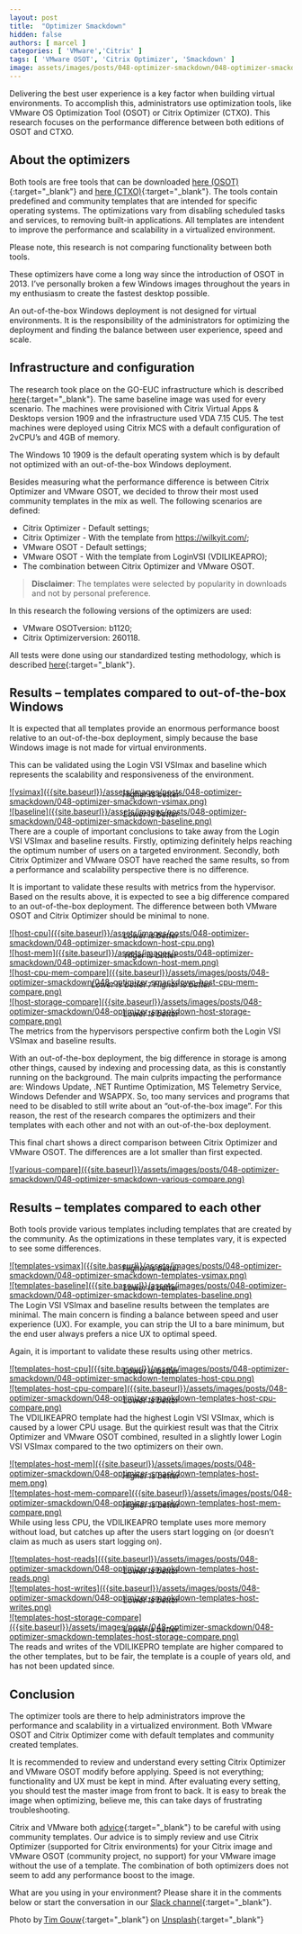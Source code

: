 ```yaml
---
layout: post
title:  "Optimizer Smackdown"
hidden: false
authors: [ marcel ]
categories: [ 'VMware','Citrix' ]
tags: [ 'VMware OSOT', 'Citrix Optimizer', 'Smackdown' ]
image: assets/images/posts/048-optimizer-smackdown/048-optimizer-smackdown-feature-image.png
---
```

Delivering the best user experience is a key factor when building virtual environments. To accomplish this, administrators use optimization tools, like VMware OS Optimization Tool (OSOT) or Citrix Optimizer (CTXO). This research focuses on the performance difference between both editions of OSOT and CTXO. 

## About the optimizers
Both tools are free tools that can be downloaded [here (OSOT)](https://flings.vmware.com/vmware-os-optimization-tool){:target="_blank"} and [here (CTXO)](https://support.citrix.com/article/CTX224676){:target="_blank"}. The tools contain predefined and community templates that are intended for specific operating systems. The optimizations vary from disabling scheduled tasks and services, to removing built-in applications. All templates are intendent to improve the performance and scalability in a virtualized environment. 

Please note, this research is not comparing functionality between both tools. 

These optimizers have come a long way since the introduction of OSOT in 2013. I’ve personally broken a few Windows images throughout the years in my enthusiasm to create the fastest desktop possible.  

An out-of-the-box Windows deployment is not designed for virtual environments. It is the responsibility of the administrators for optimizing the deployment and finding the balance between user experience, speed and scale.  

## Infrastructure and configuration 
The research took place on the GO-EUC infrastructure which is described [here]({{site.baseurl}}/architecture-and-hardware-setup-overview-2018){:target="_blank"}. The same baseline image was used for every scenario. The machines were provisioned with Citrix Virtual Apps & Desktops version 1909 and the infrastructure used VDA 7.15 CU5. The test machines were deployed using Citrix MCS with a default configuration of 2vCPU’s and 4GB of memory. 

The Windows 10 1909 is the default operating system which is by default not optimized with an out-of-the-box Windows deployment.  

Besides measuring what the performance difference is between Citrix Optimizer and VMware OSOT, we decided to throw their most used community templates in the mix as well. The following scenarios are defined: 

  * Citrix Optimizer - Default settings; 
  * Citrix Optimizer - With the template from https://wilkyit.com/; 
  * VMware OSOT - Default settings; 
  * VMware OSOT - With the template from LoginVSI (VDILIKEAPRO); 
  * The combination between Citrix Optimizer and VMware OSOT. 

> <b>Disclaimer</b>: The templates were selected by popularity in downloads and not by personal preference. 

In this research the following versions of the optimizers are used: 

  * VMware OSOTversion: b1120; 
  * Citrix Optimizerversion: 260118. 

All tests were done using our standardized testing methodology, which is described [here]({{site.baseurl}}/insight-in-the-testing-methodology){:target="_blank"}. 

## Results – templates compared to out-of-the-box Windows 
It is expected that all templates provide an enormous performance boost relative to an out-of-the-box deployment, simply because the base Windows image is not made for virtual environments. 

This can be validated using the Login VSI VSImax and baseline which represents the scalability and responsiveness of the environment. 

<a href="{{site.baseurl}}/assets/images/posts/039-the-real-impact-of-citrix-mcsio/039-citrix-mcsio-vm-file-compare.png" data-lightbox="vm-file-compare">
<a href="{{site.baseurl}}/assets/images/posts/048-optimizer-smackdown/048-optimizer-smackdown-vsimax.png" data-lightbox="vsimax">
</a>
<a href="{{site.baseurl}}/assets/images/posts/048-optimizer-smackdown/048-optimizer-smackdown-vsimax.png" data-lightbox="vsimax">
![vsimax]({{site.baseurl}}/assets/images/posts/048-optimizer-smackdown/048-optimizer-smackdown-vsimax.png)
</a>
</a>
<p align="center" style="margin-top: -30px;" >
  <i>Higher is better</i>
</p>

<a href="{{site.baseurl}}/assets/images/posts/048-optimizer-smackdown/048-optimizer-smackdown-vsimax.png" data-lightbox="vsimax">
<a href="{{site.baseurl}}/assets/images/posts/048-optimizer-smackdown/048-optimizer-smackdown-baseline.png" data-lightbox="baseline">
</a>
<a href="{{site.baseurl}}/assets/images/posts/048-optimizer-smackdown/048-optimizer-smackdown-baseline.png" data-lightbox="baseline">
![baseline]({{site.baseurl}}/assets/images/posts/048-optimizer-smackdown/048-optimizer-smackdown-baseline.png)
</a>
</a>
<p align="center" style="margin-top: -30px;" >
  <i>Lower is better</i>
</p>

There are a couple of important conclusions to take away from the Login VSI VSImax and baseline results. Firstly, optimizing definitely helps reaching the optimum number of users on a targeted environment. Secondly, both Citrix Optimizer and VMware OSOT have reached the same results, so from a performance and scalability perspective there is no difference. 

It is important to validate these results with metrics from the hypervisor. Based on the results above, it is expected to see a big difference compared to an out-of-the-box deployment. The difference between both VMware OSOT and Citrix Optimizer should be minimal to none. 

<a href="{{site.baseurl}}/assets/images/posts/048-optimizer-smackdown/048-optimizer-smackdown-baseline.png" data-lightbox="baseline">
<a href="{{site.baseurl}}/assets/images/posts/048-optimizer-smackdown/048-optimizer-smackdown-host-cpu.png" data-lightbox="host-cpu">
</a>
<a href="{{site.baseurl}}/assets/images/posts/048-optimizer-smackdown/048-optimizer-smackdown-host-cpu.png" data-lightbox="host-cpu">
![host-cpu]({{site.baseurl}}/assets/images/posts/048-optimizer-smackdown/048-optimizer-smackdown-host-cpu.png)
</a>
</a>
<p align="center" style="margin-top: -30px;" >
  <i>Lower is better</i>
</p>

<a href="{{site.baseurl}}/assets/images/posts/048-optimizer-smackdown/048-optimizer-smackdown-host-cpu.png" data-lightbox="host-cpu">
<a href="{{site.baseurl}}/assets/images/posts/048-optimizer-smackdown/048-optimizer-smackdown-host-mem.png" data-lightbox="host-mem">
</a>
<a href="{{site.baseurl}}/assets/images/posts/048-optimizer-smackdown/048-optimizer-smackdown-host-mem.png" data-lightbox="host-mem">
![host-mem]({{site.baseurl}}/assets/images/posts/048-optimizer-smackdown/048-optimizer-smackdown-host-mem.png)
</a>
</a>
<p align="center" style="margin-top: -30px;" >
  <i>Higer is better</i>
</p>

<a href="{{site.baseurl}}/assets/images/posts/048-optimizer-smackdown/048-optimizer-smackdown-host-mem.png" data-lightbox="host-mem">
<a href="{{site.baseurl}}/assets/images/posts/048-optimizer-smackdown/048-optimizer-smackdown-host-cpu-mem-compare.png" data-lightbox="host-cpu-mem-compare">
</a>
<a href="{{site.baseurl}}/assets/images/posts/048-optimizer-smackdown/048-optimizer-smackdown-host-cpu-mem-compare.png" data-lightbox="host-cpu-mem-compare">
![host-cpu-mem-compare]({{site.baseurl}}/assets/images/posts/048-optimizer-smackdown/048-optimizer-smackdown-host-cpu-mem-compare.png)
</a>
</a>
<p align="center" style="margin-top: -30px;" >
  <i>Lower is better / Higher is better </i>
</p>

<a href="{{site.baseurl}}/assets/images/posts/048-optimizer-smackdown/048-optimizer-smackdown-host-cpu-mem-compare.png" data-lightbox="host-cpu-mem-compare">
<a href="{{site.baseurl}}/assets/images/posts/048-optimizer-smackdown/048-optimizer-smackdown-host-storage-compare.png" data-lightbox="host-storage-compare">
</a>
<a href="{{site.baseurl}}/assets/images/posts/048-optimizer-smackdown/048-optimizer-smackdown-host-storage-compare.png" data-lightbox="host-storage-compare">
![host-storage-compare]({{site.baseurl}}/assets/images/posts/048-optimizer-smackdown/048-optimizer-smackdown-host-storage-compare.png)
</a>
</a>
<p align="center" style="margin-top: -30px;" >
  <i>Lower is better</i>
</p>

The metrics from the hypervisors perspective confirm both the Login VSI VSImax and baseline results.  

With an out-of-the-box deployment, the big difference in storage is among other things, caused by indexing and processing data, as this is constantly running on the background. The main culprits impacting the performance are: Windows Update, .NET Runtime Optimization, MS Telemetry Service, Windows Defender and WSAPPX. So, too many services and programs that need to be disabled to still write about an “out-of-the-box image”. For this reason, the rest of the research compares the optimizers and their templates with each other and not with an out-of-the-box deployment. 

This final chart shows a direct comparison between Citrix Optimizer and VMware OSOT. The differences are a lot smaller than first expected. 

<a href="{{site.baseurl}}/assets/images/posts/048-optimizer-smackdown/048-optimizer-smackdown-host-storage-compare.png" data-lightbox="host-storage-compare">
<a href="{{site.baseurl}}/assets/images/posts/048-optimizer-smackdown/048-optimizer-smackdown-various-compare.png" data-lightbox="various-compare">
</a>
<a href="{{site.baseurl}}/assets/images/posts/048-optimizer-smackdown/048-optimizer-smackdown-various-compare.png" data-lightbox="various-compare">
![various-compare]({{site.baseurl}}/assets/images/posts/048-optimizer-smackdown/048-optimizer-smackdown-various-compare.png)
</a>
</a>

## Results – templates compared to each other 
Both tools provide various templates including templates that are created by the community. As the optimizations in these templates vary, it is expected to see some differences. 

<a href="{{site.baseurl}}/assets/images/posts/048-optimizer-smackdown/048-optimizer-smackdown-various-compare.png" data-lightbox="various-compare">
<a href="{{site.baseurl}}/assets/images/posts/048-optimizer-smackdown/048-optimizer-smackdown-templates-vsimax.png" data-lightbox="templates-vsimax">
</a>
<a href="{{site.baseurl}}/assets/images/posts/048-optimizer-smackdown/048-optimizer-smackdown-templates-vsimax.png" data-lightbox="templates-vsimax">
![templates-vsimax]({{site.baseurl}}/assets/images/posts/048-optimizer-smackdown/048-optimizer-smackdown-templates-vsimax.png)
</a>
</a>
<p align="center" style="margin-top: -30px;" >
  <i>Higher is better</i>
</p>

<a href="{{site.baseurl}}/assets/images/posts/048-optimizer-smackdown/048-optimizer-smackdown-templates-vsimax.png" data-lightbox="templates-vsimax">
<a href="{{site.baseurl}}/assets/images/posts/048-optimizer-smackdown/048-optimizer-smackdown-templates-baseline.png" data-lightbox="templates-baseline">
</a>
<a href="{{site.baseurl}}/assets/images/posts/048-optimizer-smackdown/048-optimizer-smackdown-templates-baseline.png" data-lightbox="templates-baseline">
![templates-baseline]({{site.baseurl}}/assets/images/posts/048-optimizer-smackdown/048-optimizer-smackdown-templates-baseline.png)
</a>
</a>
<p align="center" style="margin-top: -30px;" >
  <i>Lower is better</i>
</p>

The Login VSI VSImax and baseline results between the templates are minimal. The main concern is finding a balance between speed and user experience (UX). For example, you can strip the UI to a bare minimum, but the end user always prefers a nice UX to optimal speed.  

Again, it is important to validate these results using other metrics. 

<a href="{{site.baseurl}}/assets/images/posts/048-optimizer-smackdown/048-optimizer-smackdown-templates-baseline.png" data-lightbox="templates-baseline">
<a href="{{site.baseurl}}/assets/images/posts/048-optimizer-smackdown/048-optimizer-smackdown-templates-host-cpu.png" data-lightbox="templates-host-cpu">
</a>
<a href="{{site.baseurl}}/assets/images/posts/048-optimizer-smackdown/048-optimizer-smackdown-templates-host-cpu.png" data-lightbox="templates-host-cpu">
![templates-host-cpu]({{site.baseurl}}/assets/images/posts/048-optimizer-smackdown/048-optimizer-smackdown-templates-host-cpu.png)
</a>
</a>
<p align="center" style="margin-top: -30px;" >
  <i>Lower is better</i>
</p>

<a href="{{site.baseurl}}/assets/images/posts/048-optimizer-smackdown/048-optimizer-smackdown-templates-host-cpu.png" data-lightbox="templates-host-cpu">
<a href="{{site.baseurl}}/assets/images/posts/048-optimizer-smackdown/048-optimizer-smackdown-templates-host-cpu-compare.png" data-lightbox="templates-host-cpu-compare">
</a>
<a href="{{site.baseurl}}/assets/images/posts/048-optimizer-smackdown/048-optimizer-smackdown-templates-host-cpu-compare.png" data-lightbox="templates-host-cpu-compare">
![templates-host-cpu-compare]({{site.baseurl}}/assets/images/posts/048-optimizer-smackdown/048-optimizer-smackdown-templates-host-cpu-compare.png)
</a>
</a>
<p align="center" style="margin-top: -30px;" >
  <i>Lower is better</i>
</p>

The VDILIKEAPRO template had the highest Login VSI VSImax, which is caused by a lower CPU usage. But the quirkiest result was that the Citrix Optimizer and VMware OSOT combined, resulted in a slightly lower Login VSI VSImax compared to the two optimizers on their own.  

<a href="{{site.baseurl}}/assets/images/posts/048-optimizer-smackdown/048-optimizer-smackdown-templates-host-cpu-compare.png" data-lightbox="templates-host-cpu-compare">
<a href="{{site.baseurl}}/assets/images/posts/048-optimizer-smackdown/048-optimizer-smackdown-templates-host-mem.png" data-lightbox="templates-host-mem">
</a>
<a href="{{site.baseurl}}/assets/images/posts/048-optimizer-smackdown/048-optimizer-smackdown-templates-host-mem.png" data-lightbox="templates-host-mem">
![templates-host-mem]({{site.baseurl}}/assets/images/posts/048-optimizer-smackdown/048-optimizer-smackdown-templates-host-mem.png)
</a>
</a>
<p align="center" style="margin-top: -30px;" >
  <i>Higher is better</i>
</p>

<a href="{{site.baseurl}}/assets/images/posts/048-optimizer-smackdown/048-optimizer-smackdown-templates-host-mem.png" data-lightbox="templates-host-mem">
<a href="{{site.baseurl}}/assets/images/posts/048-optimizer-smackdown/048-optimizer-smackdown-templates-host-mem-compare.png" data-lightbox="templates-host-mem-compare">
</a>
<a href="{{site.baseurl}}/assets/images/posts/048-optimizer-smackdown/048-optimizer-smackdown-templates-host-mem-compare.png" data-lightbox="templates-host-mem-compare">
![templates-host-mem-compare]({{site.baseurl}}/assets/images/posts/048-optimizer-smackdown/048-optimizer-smackdown-templates-host-mem-compare.png)
</a>
</a>
<p align="center" style="margin-top: -30px;" >
  <i>Higher is better</i>
</p>

While using less CPU, the VDILIKEAPRO template uses more memory without load, but catches up after the users start logging on (or doesn’t claim as much as users start logging on). 

<a href="{{site.baseurl}}/assets/images/posts/048-optimizer-smackdown/048-optimizer-smackdown-templates-host-mem-compare.png" data-lightbox="templates-host-mem-compare">
<a href="{{site.baseurl}}/assets/images/posts/048-optimizer-smackdown/048-optimizer-smackdown-templates-host-reads.png" data-lightbox="templates-host-reads">
</a>
<a href="{{site.baseurl}}/assets/images/posts/048-optimizer-smackdown/048-optimizer-smackdown-templates-host-reads.png" data-lightbox="templates-host-reads">
![templates-host-reads]({{site.baseurl}}/assets/images/posts/048-optimizer-smackdown/048-optimizer-smackdown-templates-host-reads.png)
</a>
</a>
<p align="center" style="margin-top: -30px;" >
  <i>Lower is better</i>
</p>

<a href="{{site.baseurl}}/assets/images/posts/048-optimizer-smackdown/048-optimizer-smackdown-templates-host-reads.png" data-lightbox="templates-host-reads">
<a href="{{site.baseurl}}/assets/images/posts/048-optimizer-smackdown/048-optimizer-smackdown-templates-host-writes.png" data-lightbox="templates-host-writes">
</a>
<a href="{{site.baseurl}}/assets/images/posts/048-optimizer-smackdown/048-optimizer-smackdown-templates-host-writes.png" data-lightbox="templates-host-writes">
![templates-host-writes]({{site.baseurl}}/assets/images/posts/048-optimizer-smackdown/048-optimizer-smackdown-templates-host-writes.png)
</a>
</a>
<p align="center" style="margin-top: -30px;" >
  <i>Lower is better</i>
</p>

<a href="{{site.baseurl}}/assets/images/posts/048-optimizer-smackdown/048-optimizer-smackdown-templates-host-writes.png" data-lightbox="templates-host-writes">
<a href="{{site.baseurl}}/assets/images/posts/048-optimizer-smackdown/048-optimizer-smackdown-templates-host-storage-compare.png" data-lightbox="templates-host-storage-compare">
</a>
<a href="{{site.baseurl}}/assets/images/posts/048-optimizer-smackdown/048-optimizer-smackdown-templates-host-storage-compare.png" data-lightbox="templates-host-storage-compare">
![templates-host-storage-compare]({{site.baseurl}}/assets/images/posts/048-optimizer-smackdown/048-optimizer-smackdown-templates-host-storage-compare.png)
</a>
</a>
<p align="center" style="margin-top: -30px;" >
  <i>Lower is better</i>
</p>

The reads and writes of the VDILIKEPRO template are higher compared to the other templates, but to be fair, the template is a couple of years old, and has not been updated since. 

## Conclusion
The optimizer tools are there to help administrators improve the performance and scalability in a virtualized environment. Both VMware OSOT and Citrix Optimizer come with default templates and community created templates. 

It is recommended to review and understand every setting Citrix Optimizer and VMware OSOT modify before applying. Speed is not everything; functionality and UX must be kept in mind. After evaluating every setting, you should test the master image from front to back. It is easy to break the image when optimizing, believe me, this can take days of frustrating troubleshooting. 

Citrix and VMware both [advice](https://communities.vmware.com/thread/616245){:target="_blank"} to be careful with using community templates. Our advice is to simply review and use Citrix Optimizer (supported for Citrix environments) for your Citrix image and VMware OSOT (community project, no support) for your VMware image without the use of a template. The combination of both optimizers does not seem to add any performance boost to the image. 

What are you using in your environment? Please share it in the comments below or start the conversation in our [Slack channel](https://{{site.title}}.slack.com){:target="_blank"}. 

Photo by [Tim Gouw](https://unsplash.com/@punttim?utm_source=unsplash&utm_medium=referral&utm_content=creditCopyText){:target="_blank"} on [Unsplash](https://unsplash.com/s/photos/sprint?utm_source=unsplash&utm_medium=referral&utm_content=creditCopyText){:target="_blank"}
